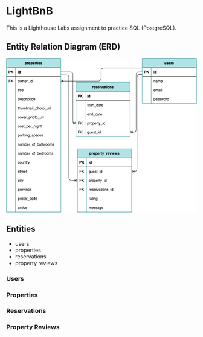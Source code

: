 # LightBnB

This is a Lighthouse Labs assignment to practice SQL (PostgreSQL).

## Entity Relation Diagram (ERD)

!["entity_relation-diagram"](https://github.com/yuzhakova/LightBnB/blob/master/docs/LighthouseBnB_ERD.png)

## Entities
- users
- properties
- reservations
- property reviews

### Users

### Properties

### Reservations

### Property Reviews

